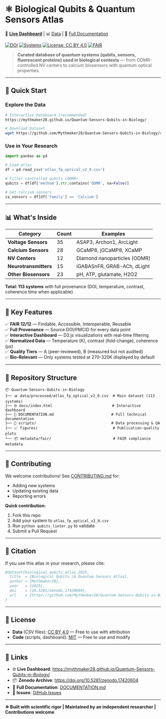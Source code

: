 # ⚛️ Biological Qubits & Quantum Sensors Atlas

🔗 [**Live Dashboard**](https://mythmaker28.github.io/Quantum-Sensors-Qubits-in-Biology/) | 📊 [Data](data/processed/atlas_fp_optical_v2_0.csv) | 📖 [Full Documentation](DOCUMENTATION.md)

[![DOI](https://zenodo.org/badge/DOI/10.5281/zenodo.17420604.svg)](https://doi.org/10.5281/zenodo.17420604)
[![Systems](https://img.shields.io/badge/Systems-113-blue?style=for-the-badge)](https://mythmaker28.github.io/Quantum-Sensors-Qubits-in-Biology/)
[![License: CC BY 4.0](https://img.shields.io/badge/License-CC%20BY%204.0-lightgrey.svg)](https://creativecommons.org/licenses/by/4.0/)
[![FAIR](https://img.shields.io/badge/FAIR-12/12-green?style=for-the-badge)](metadata/fair/)

> **Curated database of quantum systems (qubits, sensors, fluorescent proteins) used in biological contexts** — from ODMR-controlled NV centers to calcium biosensors with quantum optical properties.

---

## 🚀 Quick Start

### Explore the Data

```bash
# Interactive Dashboard (recommended)
https://mythmaker28.github.io/Quantum-Sensors-Qubits-in-Biology/

# Download Dataset
wget https://github.com/Mythmaker28/Quantum-Sensors-Qubits-in-Biology/raw/main/data/processed/atlas_fp_optical_v2_0.csv
```

### Use in Your Research

```python
import pandas as pd

# Load atlas
df = pd.read_csv('atlas_fp_optical_v2_0.csv')

# Filter controlled qubits (ODMR)
qubits = df[df['method'].str.contains('ODMR', na=False)]

# Get calcium sensors
ca_sensors = df[df['family'] == 'Calcium']
```

---

## 📊 What's Inside

| Category | Count | Examples |
|----------|-------|----------|
| **Voltage Sensors** | 35 | ASAP3, Archon1, ArcLight |
| **Calcium Sensors** | 28 | GCaMP8, jGCaMP8, XCaMP |
| **NV Centers** | 12 | Diamond nanoparticles (ODMR) |
| **Neurotransmitters** | 15 | iGABASnFR, GRAB-ACh, dLight |
| **Other Biosensors** | 23 | pH, ATP, glutamate, H2O2 |

**Total: 113 systems** with full provenance (DOI, temperature, contrast, coherence time when applicable)

---

## 🎯 Key Features

✅ **FAIR 12/12** — Findable, Accessible, Interoperable, Reusable  
✅ **Full Provenance** — Source DOI/PMCID for every data point  
✅ **Interactive Dashboard** — D3.js visualizations with real-time filtering  
✅ **Normalized Data** — Temperature (K), contrast (fold-change), coherence (µs)  
✅ **Quality Tiers** — A (peer-reviewed), B (measured but not audited)  
✅ **Bio-Relevant** — Only systems tested at 270-320K displayed by default

---

## 📁 Repository Structure

```
📦 Quantum-Sensors-Qubits-in-Biology
├── 📊 data/processed/atlas_fp_optical_v2_0.csv  # Main dataset (113 systems)
├── 🌐 docs/index.html                           # Interactive dashboard
├── 📜 DOCUMENTATION.md                          # Full technical documentation
├── 🧬 scripts/                                  # Data processing & QA
├── 📈 figures/                                  # Publication-quality plots
└── 📦 metadata/fair/                            # FAIR compliance metadata
```

---

## 🤝 Contributing

We welcome contributions! See [CONTRIBUTING.md](CONTRIBUTING.md) for:
- Adding new systems
- Updating existing data
- Reporting errors

**Quick contribution:**
1. Fork this repo
2. Add your system to `atlas_fp_optical_v2_0.csv`
3. Run `python qubits_linter.py` to validate
4. Submit a Pull Request

---

## 📖 Citation

If you use this atlas in your research, please cite:

```bibtex
@dataset{biological_qubits_atlas_2025,
  title  = {Biological Qubits \& Quantum Sensors Atlas},
  author = {Mythmaker28},
  year   = {2025},
  doi    = {10.5281/zenodo.17420604},
  url    = {https://github.com/Mythmaker28/Quantum-Sensors-Qubits-in-Biology}
}
```

---

## 📜 License

- **Data** (CSV files): [CC BY 4.0](LICENSE) — Free to use with attribution
- **Code** (scripts, dashboard): [MIT](LICENSE.CODE) — Free to use and modify

---

## 🔗 Links

- 🌐 **Live Dashboard**: https://mythmaker28.github.io/Quantum-Sensors-Qubits-in-Biology/
- 📦 **Zenodo Archive**: https://doi.org/10.5281/zenodo.17420604
- 📖 **Full Documentation**: [DOCUMENTATION.md](DOCUMENTATION.md)
- 🐛 **Issues**: [GitHub Issues](https://github.com/Mythmaker28/Quantum-Sensors-Qubits-in-Biology/issues)

---

**⚛️ Built with scientific rigor | Maintained by an independent researcher | Contributions welcome**


